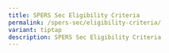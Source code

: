 ```yaml
---
title: SPERS Sec Eligibility Criteria
permalink: /spers-sec/eligibility-criteria/
variant: tiptap
description: SPERS Sec Eligibility Criteria
---
```


